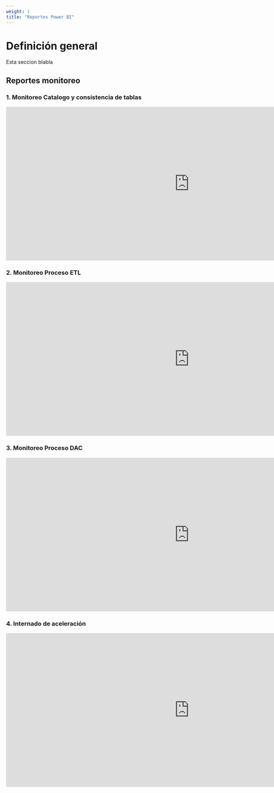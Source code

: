 ```yaml
---
weight: 1
title: "Reportes Power BI"
---
```



# Definición general
Esta seccion blabla



## Reportes monitoreo

### 1. Monitoreo Catalogo y consistencia de tablas

<iframe width="1000" height="420" src="https://app.powerbi.com/view?r=eyJrIjoiNTZmYmI0ZDMtMGZjMS00NzY2LWJhMWMtOTZhMzZlZmVkNzU2IiwidCI6IjVmZjVkOWZhLWY4M2YtNGFjMS1hNGQyLWViNDhlYTBhMDBkMiIsImMiOjR9&pageName=ReportSectione03b0e9fef1fe0b13432" frameborder="0" allowFullScreen="true"></iframe>


### 2. Monitoreo Proceso ETL

<iframe width="1000" height="420" src="https://app.powerbi.com/view?r=eyJrIjoiNTZmYmI0ZDMtMGZjMS00NzY2LWJhMWMtOTZhMzZlZmVkNzU2IiwidCI6IjVmZjVkOWZhLWY4M2YtNGFjMS1hNGQyLWViNDhlYTBhMDBkMiIsImMiOjR9" frameborder="0" allowFullScreen="true"></iframe>


### 3. Monitoreo Proceso DAC

<iframe width="1000" height="420" src="https://app.powerbi.com/view?r=eyJrIjoiMDg0MDBkMGEtNDQxOC00NTg5LWFmYTQtNzQwM2Q3MDg3NDI0IiwidCI6IjVmZjVkOWZhLWY4M2YtNGFjMS1hNGQyLWViNDhlYTBhMDBkMiIsImMiOjR9" frameborder="0" allowFullScreen="true"></iframe>

### 4. Internado de aceleración


<iframe width="1000" height="420" src="https://app.powerbi.com/view?r=eyJrIjoiZGQyNzM4ZGYtMmY2Zi00ODMzLTkzYjAtYTY4Y2Y1NzlmZmI1IiwidCI6IjVmZjVkOWZhLWY4M2YtNGFjMS1hNGQyLWViNDhlYTBhMDBkMiIsImMiOjR9&pageName=ReportSection" frameborder="0" allowFullScreen="true"></iframe>









